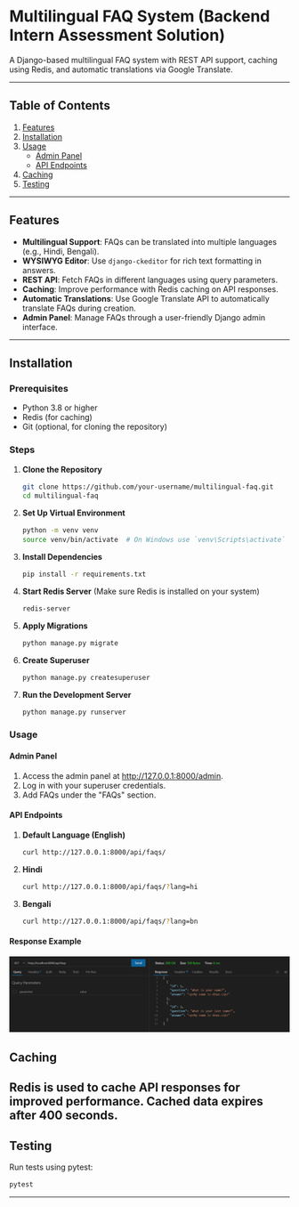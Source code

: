 # Multilingual FAQ System (Backend Intern Assessment Solution)

A Django-based multilingual FAQ system with REST API support, caching using Redis, and automatic translations via Google Translate.

---

## Table of Contents

1. [Features](#features)
2. [Installation](#installation)
3. [Usage](#usage)
   - [Admin Panel](#admin-panel)
   - [API Endpoints](#api-endpoints)
4. [Caching](#caching)
5. [Testing](#testing)

---

## Features

- **Multilingual Support**: FAQs can be translated into multiple languages (e.g., Hindi, Bengali).
- **WYSIWYG Editor**: Use `django-ckeditor` for rich text formatting in answers.
- **REST API**: Fetch FAQs in different languages using query parameters.
- **Caching**: Improve performance with Redis caching on API responses.
- **Automatic Translations**: Use Google Translate API to automatically translate FAQs during creation.
- **Admin Panel**: Manage FAQs through a user-friendly Django admin interface.

---

## Installation

### Prerequisites

- Python 3.8 or higher
- Redis (for caching)
- Git (optional, for cloning the repository)

### Steps

1. **Clone the Repository**

   ```bash
   git clone https://github.com/your-username/multilingual-faq.git
   cd multilingual-faq
   ```

2. **Set Up Virtual Environment**

   ```bash
   python -m venv venv
   source venv/bin/activate  # On Windows use `venv\Scripts\activate`
   ```

3. **Install Dependencies**

   ```bash
   pip install -r requirements.txt
   ```

4. **Start Redis Server** (Make sure Redis is installed on your system)

   ```bash
   redis-server
   ```

5. **Apply Migrations**

   ```bash
   python manage.py migrate
   ```

6. **Create Superuser**

   ```bash
   python manage.py createsuperuser
   ```

7. **Run the Development Server**
   ```bash
   python manage.py runserver
   ```

### Usage

#### Admin Panel

1. Access the admin panel at http://127.0.0.1:8000/admin.
2. Log in with your superuser credentials.
3. Add FAQs under the "FAQs" section.

#### API Endpoints

1. **Default Language (English)**
   ```bash
   curl http://127.0.0.1:8000/api/faqs/
   ```

2. **Hindi**
   ```bash
   curl http://127.0.0.1:8000/api/faqs/?lang=hi
   ```

3. **Bengali**
   ```bash
   curl http://127.0.0.1:8000/api/faqs/?lang=bn
   ```

#### Response Example

![Api-example](assests\images\api-example.png)


## Caching

Redis is used to cache API responses for improved performance. Cached data expires after 400 seconds.
---

## Testing

Run tests using pytest:

```bash
pytest
```

---




